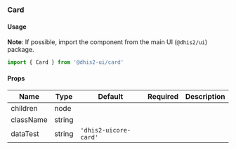 ### Card

#### Usage

**Note**: If possible, import the component from the main UI (`@dhis2/ui`) package.

```js
import { Card } from '@dhis2-ui/card'
```

#### Props

| Name      | Type   | Default               | Required | Description |
| --------- | ------ | --------------------- | -------- | ----------- |
| children  | node   |                       |          |             |
| className | string |                       |          |             |
| dataTest  | string | `'dhis2-uicore-card'` |          |             |
